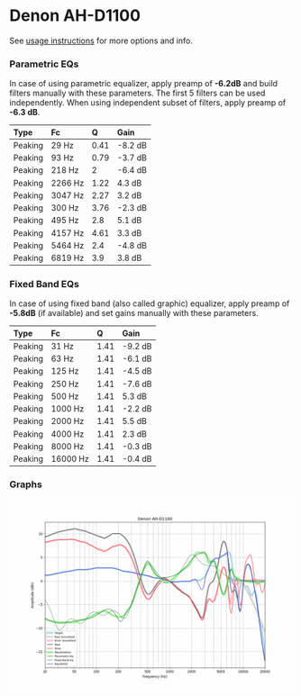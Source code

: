 # Denon AH-D1100
See [usage instructions](https://github.com/jaakkopasanen/AutoEq#usage) for more options and info.

### Parametric EQs
In case of using parametric equalizer, apply preamp of **-6.2dB** and build filters manually
with these parameters. The first 5 filters can be used independently.
When using independent subset of filters, apply preamp of **-6.3 dB**.

| Type    | Fc      |    Q | Gain    |
|:--------|:--------|:-----|:--------|
| Peaking | 29 Hz   | 0.41 | -8.2 dB |
| Peaking | 93 Hz   | 0.79 | -3.7 dB |
| Peaking | 218 Hz  | 2    | -6.4 dB |
| Peaking | 2266 Hz | 1.22 | 4.3 dB  |
| Peaking | 3047 Hz | 2.27 | 3.2 dB  |
| Peaking | 300 Hz  | 3.76 | -2.3 dB |
| Peaking | 495 Hz  | 2.8  | 5.1 dB  |
| Peaking | 4157 Hz | 4.61 | 3.3 dB  |
| Peaking | 5464 Hz | 2.4  | -4.8 dB |
| Peaking | 6819 Hz | 3.9  | 3.8 dB  |

### Fixed Band EQs
In case of using fixed band (also called graphic) equalizer, apply preamp of **-5.8dB**
(if available) and set gains manually with these parameters.

| Type    | Fc       |    Q | Gain    |
|:--------|:---------|:-----|:--------|
| Peaking | 31 Hz    | 1.41 | -9.2 dB |
| Peaking | 63 Hz    | 1.41 | -6.1 dB |
| Peaking | 125 Hz   | 1.41 | -4.5 dB |
| Peaking | 250 Hz   | 1.41 | -7.6 dB |
| Peaking | 500 Hz   | 1.41 | 5.3 dB  |
| Peaking | 1000 Hz  | 1.41 | -2.2 dB |
| Peaking | 2000 Hz  | 1.41 | 5.5 dB  |
| Peaking | 4000 Hz  | 1.41 | 2.3 dB  |
| Peaking | 8000 Hz  | 1.41 | -0.3 dB |
| Peaking | 16000 Hz | 1.41 | -0.4 dB |

### Graphs
![](./Denon%20AH-D1100.png)